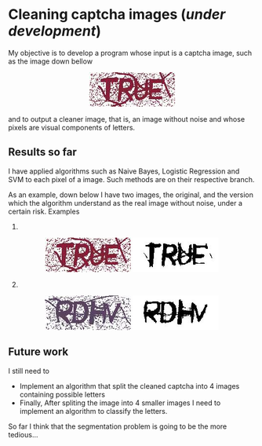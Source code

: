 # Cleaning captcha images (*under development*)


My objective is to develop a program
whose input is a captcha image, such as the 
image down bellow 
<p align="center">
    <img src="data/20220222182850.jpg" /> 
</p>
and to output a cleaner image, that is, an image without noise 
and whose pixels are visual components of letters.

## Results so far

I have applied algorithms such as Naive Bayes,
Logistic Regression and SVM to each pixel of a
image. Such methods are on their respective 
branch.

As an example, down below I have 
two images, the original, and the version
which the algorithm understand as the real
image without noise, under a certain risk. Examples

1.
<p align="center">
    <img src="data/20220222182850.jpg" /> 
    <img src="examples/20220222182850.jpg" /> 
</p>

2. 
<p align="center">
    <img src="data/20220222182933.jpg" /> 
    <img src="examples/20220222182933.jpg" /> 
</p>

## Future work
I still need to
* Implement an algorithm that split the cleaned
captcha into 4 images containing possible letters
* Finally, After spliting the image into 4 smaller
images I need to implement an algorithm to classify
the letters.

So far I think that the segmentation problem is 
going to be the more tedious...

